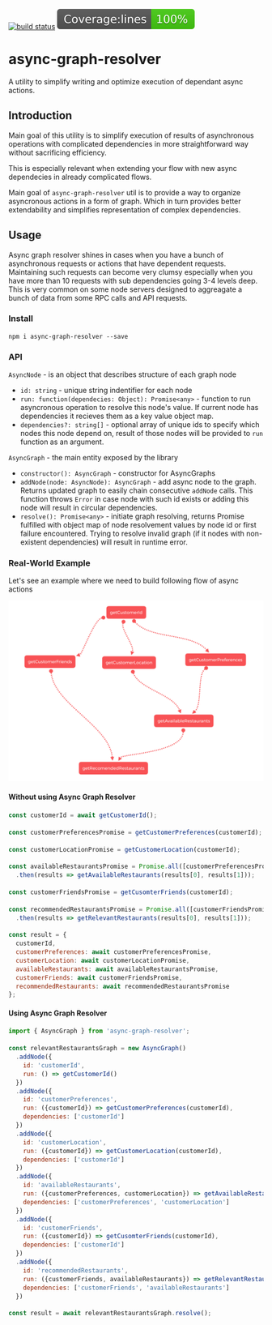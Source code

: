 <a href="https://travis-ci.org/wix-incubator/async-graph-resolver"><img src="https://travis-ci.org/wix-incubator/async-graph-resolver.svg?branch=master" alt="build status"></a>
![](badges/badge-lines.svg)

# async-graph-resolver
A utility to simplify writing and optimize execution of dependant async actions.

## Introduction

Main goal of this utility is to simplify execution of results of asynchronous operations with complicated dependencies in more straightforward way without sacrificing efficiency.

This is especially relevant when extending your flow with new async dependecies in already complicated flows.

Main goal of `async-graph-resolver` util is to provide a way to organize asyncronous actions in a form of graph. Which in turn provides better extendability and simplifies representation of complex dependencies.

## Usage

Async graph resolver shines in cases when you have a bunch of asynchronous requests or actions that have dependent requests. Maintaining such requests can become very clumsy especially when you have more than 10 requests with sub dependencies going 3-4 levels deep. This is very common on some node servers designed to aggreagate a bunch of data from some RPC calls and API requests.

### Install

```
npm i async-graph-resolver --save
```

### API

`AsyncNode` - is an object that describes structure of each graph node
- `id: string` - unique string indentifier for each node
- `run: function(dependecies: Object): Promise<any>` - function to run asyncronous operation to resolve this node's value. If current node has dependencies it recieves them as a key value object map.
- `dependencies?: string[]` - optional array of unique ids to specify which nodes this node depend on, result of those nodes will be provided to `run` function as an argument.

`AsyncGraph` - the main entity exposed by the library
- `constructor(): AsyncGraph` - constructor for AsyncGraphs
- `addNode(node: AsyncNode): AsyncGraph` - add async node to the graph. Returns updated graph to easily chain consecutive `addNode` calls. This function throws `Error` in case node with such id exists or adding this node will result in circular dependencies.
- `resolve(): Promise<any>` - initiate graph resolving, returns Promise fulfilled with object map of node resolvement values by node id or first failure encountered. Trying to resolve invalid graph (if it nodes with non-existent dependencies) will result in runtime error.

### Real-World Example
Let's see an example where we need to build following flow of async actions

![](assets/graph.png)

#### Without using Async Graph Resolver
```javascript
const customerId = await getCustomerId();

const customerPreferencesPromise = getCustomerPreferences(customerId);

const customerLocationPromise = getCustomerLocation(customerId);

const availableRestaurantsPromise = Promise.all([customerPreferencesPromise, customerLocationPromise])
  .then(results => getAvailableRestaurants(results[0], results[1]));

const customerFriendsPromise = getCusomterFriends(customerId);

const recommendedRestaurantsPromise = Promise.all([customerFriendsPromise, availableRestaurantsPromise])
  .then(results => getRelevantRestaurants(results[0], results[1]));

const result = {
  customerId,
  customerPreferences: await customerPreferencesPromise,
  customerLocation: await customerLocationPromise,
  availableRestaurants: await availableRestaurantsPromise,
  customerFriends: await customerFriendsPromise,
  recommendedRestaurants: await recommendedRestaurantsPromise
};
```

#### Using Async Graph Resolver
```javascript
import { AsyncGraph } from 'async-graph-resolver';

const relevantRestaurantsGraph = new AsyncGraph()
  .addNode({
    id: 'customerId',
    run: () => getCustomerId()
  })
  .addNode({
    id: 'customerPreferences',
    run: ({customerId}) => getCustomerPreferences(customerId),
    dependencies: ['customerId']
  })
  .addNode({
    id: 'customerLocation',
    run: ({customerId}) => getCustomerLocation(customerId),
    dependencies: ['customerId']
  })
  .addNode({
    id: 'availableRestaurants',
    run: ({customerPreferences, customerLocation}) => getAvailableRestaurants(customerPreferences, customerLocation),
    dependencies: ['customerPreferences', 'customerLocation']
  })
  .addNode({
    id: 'customerFriends',
    run: ({customerId}) => getCusomterFriends(customerId),
    dependencies: ['customerId']
  })
  .addNode({
    id: 'recommendedRestaurants',
    run: ({customerFriends, availableRestaurants}) => getRelevantRestaurants(customerFriends, availableRestaurants),
    dependencies: ['customerFriends', 'availableRestaurants']
  })

const result = await relevantRestaurantsGraph.resolve();
```
